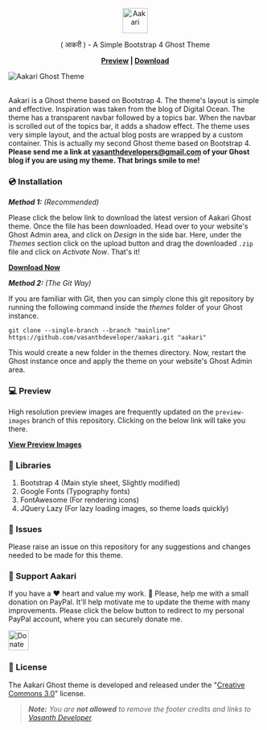 <p align="center" style="text-align: center !important;">
	<img src="https://github.com/vasanthdeveloper/aakari/blob/76a11a3f2fcf345b93461e7be6435dfe2d133355/logotype.png?raw=true" height="50px" alt="Aakari">
	<p align="center">( आकरी ) - A Simple Bootstrap 4 Ghost Theme</p>
	<p align="center"><strong><a target="_blank" rel="noopener" href="https://github.com/vasanthdeveloper/aakari/tree/preview-images">Preview</a> | <a target="_blank" rel="noopener" href="https://github.com/vasanthdeveloper/aakari/releases/download/v1.2.0/aakari.zip">Download</a></strong></p>
	<img src="https://raw.githubusercontent.com/vasanthdeveloper/aakari/preview-images/preview_main.png" alt="Aakari Ghost Theme"><br><br>
</p>

Aakari is a Ghost theme based on Bootstrap 4. The theme's layout is simple and effective. Inspiration was taken from the blog of Digital Ocean. The theme has a transparent navbar followed by a topics bar. When the navbar is scrolled out of the topics bar, it adds a shadow effect. The theme uses very simple layout, and the actual blog posts are wrapped by a custom container. This is actually my second Ghost theme based on Bootstrap 4. **Please send me a link at vasanthdevelopers@gmail.com of your Ghost blog if you are using my theme. That brings smile to me!**

### 💿 Installation
_**Method 1:** (Recommended)_

Please click the below link to download the latest version of Aakari Ghost theme. Once the file has been downloaded. Head over to your website's Ghost Admin area, and click on _Design_ in the side bar. Here, under the _Themes_ section click on the upload button and drag the downloaded ```.zip``` file and click on _Activate Now_. That's it!

**[Download Now](https://github.com/vasanthdeveloper/aakari/releases/download/v1.2.0/aakari.zip)**

_**Method 2:** (The Git Way)_

If you are familiar with Git, then you can simply clone this git repository by running the following command inside the _themes_ folder of your Ghost instance.
```
git clone --single-branch --branch "mainline" https://github.com/vasanthdeveloper/aakari.git "aakari"
```

This would create a new folder in the themes directory. Now, restart the Ghost instance once and apply the theme on your website's Ghost Admin area.

### 💻 Preview
High resolution preview images are frequently updated on the ```preview-images``` branch of this repository. Clicking on the below link will take you there.

**[View Preview Images](https://github.com/vasanthdeveloper/aakari/tree/preview-images)**

### 🔨 Libraries
1. Bootstrap 4 (Main style sheet, Slightly modified)
2. Google Fonts (Typography fonts)
3. FontAwesome (For rendering icons)
4. JQuery Lazy (For lazy loading images, so theme loads quickly)

### 🐛 Issues
Please raise an issue on this repository for any suggestions and changes needed to be made for this theme.

### 🎉 Support Aakari
If you have a ❤ heart and value my work. 🙏 Please, help me with a small donation on PayPal. It'll help motivate me to update the theme with many improvements. Please click the below button to redirect to my personal PayPal account, where you can securely donate me.

<a href="https://paypal.me/vasanthdeveloper" target="_blank" rel="noopener"><img height="40px" src="https://raw.githubusercontent.com/vasanthdeveloper/aakari/preview-images/paypal_donate_button.png" alt="Donate On PayPal"></a>

### 📝 License
The Aakari Ghost theme is developed and released under the "<a target="_blank" href="https://creativecommons.org/licenses/by/3.0">Creative Commons 3.0</a>" license.

> _**Note:** You are **not allowed** to remove the footer credits and links to [Vasanth Developer](https://vasanthdeveloper.com)._